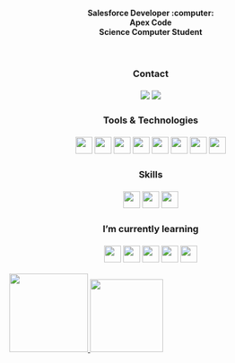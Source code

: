<!DOCTYPE html>
<html lang="pt-br">
  <head>
    <meta charset="UTF-8">  
  </head>
  <body>
    <header>
      <p align="center">
       <b>Salesforce Developer :computer:</b> <br>
       <b>Apex Code</b> <br>
       <b>Science Computer Student</b>
      </p>
      
  </header>
    <div>
      <h3 align="center">      
Contact <br> <br>
<a href = "mailto:contato@jucsrs"><img loading="lazy" src="https://img.shields.io/badge/Gmail-D14836?style=for-the-badge&logo=gmail&logoColor=white" target="_blank"></a>
<a href="https://www.linkedin.com/in/jusantanars" target="_blank"><img loading="lazy" src="https://img.shields.io/badge/-LinkedIn-%230077B5?style=for-the-badge&logo=linkedin&logoColor=white" target="_blank"></a>
      </h3>
</div>

<h3 align="center">
  Tools & Technologies <br> <br>
<img loading="lazy" src="https://cdn.jsdelivr.net/gh/devicons/devicon/icons/trello/trello-plain.svg" width="30" height="30"/> <img loading="lazy" src="https://cdn.jsdelivr.net/gh/devicons/devicon/icons/pycharm/pycharm-original.svg" width="30" height="30"/> <img loading="lazy" src="https://cdn.jsdelivr.net/gh/devicons/devicon/icons/salesforce/salesforce-original.svg" width="30" height="30"/> <img loading="lazy" src="https://cdn.jsdelivr.net/gh/devicons/devicon/icons/vscode/vscode-original.svg" width="30" height="30"/> <img loading="lazy" src="https://cdn.jsdelivr.net/gh/devicons/devicon/icons/gimp/gimp-original.svg" width="30" height="30"/> <img loading="lazy" src="https://cdn.jsdelivr.net/gh/devicons/devicon/icons/canva/canva-original.svg" width="30" height="30"/> <img loading="lazy" src="https://cdn.jsdelivr.net/gh/devicons/devicon/icons/wordpress/wordpress-original.svg" width="30" height="30"/> <img loading="lazy" src="https://cdn.jsdelivr.net/gh/devicons/devicon/icons/github/github-original.svg" width="30" height="30"/>
</h3>

<h3 align="center">
  Skills <br> <br>
<img loading="lazy" src="https://cdn.jsdelivr.net/gh/devicons/devicon/icons/cplusplus/cplusplus-original.svg" width="30" height="30"/> <img loading="lazy" src="https://cdn.jsdelivr.net/gh/devicons/devicon/icons/python/python-original.svg" width="30" height="30"/> <img loading="lazy" src="https://cdn.jsdelivr.net/gh/devicons/devicon/icons/sqlite/sqlite-original.svg" width="30" height="30"/>
</h3>


<h3 align="center">
  I’m currently learning <br> <br>
<img loading="lazy" src="https://cdn.jsdelivr.net/gh/devicons/devicon/icons/java/java-original.svg" width="30" height="30"/> <img loading="lazy" src="https://cdn.jsdelivr.net/gh/devicons/devicon/icons/html5/html5-original.svg" width="30" height="30"/> <img loading="lazy" src="https://cdn.jsdelivr.net/gh/devicons/devicon/icons/css3/css3-original.svg" width="30" height="30"/> <img loading="lazy" src="https://cdn.jsdelivr.net/gh/devicons/devicon/icons/php/php-original.svg" width="30" height="30"/> <img loading="lazy" src="https://cdn.jsdelivr.net/gh/devicons/devicon/icons/javascript/javascript-original.svg" width="30" height="30"/>
</h3>

<div>
<a href="https://github.com/juohh">
<img loading="lazy" height="140em" src="https://github-readme-stats.vercel.app/api/top-langs/?username=juohh&layout=compact&langs_count=7&theme=dracula"/>
<img loading="lazy" height="130em" src="https://github-readme-stats.vercel.app/api?username=juohh&show_icons=true&theme=dracula&include_all_commits=true&count_private=true"/>
</div>

  <!--
- 🔭 I’m currently working on ...
- 👯 I’m looking to collaborate on ...
- 🤔 I’m looking for help with ...
- 💬 Ask me about ...
- 📫 How to reach me: ...
- 😄 Pronouns: ...
- ⚡ Fun fact: ...
-->

  </body>
</html>
      

  

